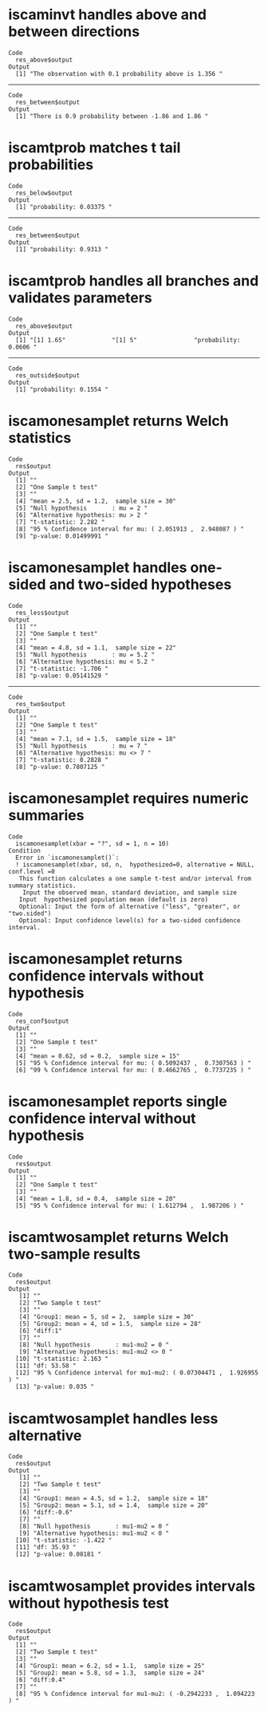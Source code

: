 # iscaminvt handles above and between directions

    Code
      res_above$output
    Output
      [1] "The observation with 0.1 probability above is 1.356 "

---

    Code
      res_between$output
    Output
      [1] "There is 0.9 probability between -1.86 and 1.86 "

# iscamtprob matches t tail probabilities

    Code
      res_below$output
    Output
      [1] "probability: 0.03375 "

---

    Code
      res_between$output
    Output
      [1] "probability: 0.9313 "

# iscamtprob handles all branches and validates parameters

    Code
      res_above$output
    Output
      [1] "[1] 1.65"             "[1] 5"                "probability: 0.0606 "

---

    Code
      res_outside$output
    Output
      [1] "probability: 0.1554 "

# iscamonesamplet returns Welch statistics

    Code
      res$output
    Output
      [1] ""                                                          
      [2] "One Sample t test"                                         
      [3] ""                                                          
      [4] "mean = 2.5, sd = 1.2,  sample size = 30"                   
      [5] "Null hypothesis       : mu = 2 "                           
      [6] "Alternative hypothesis: mu > 2 "                           
      [7] "t-statistic: 2.282 "                                       
      [8] "95 % Confidence interval for mu: ( 2.051913 ,  2.948087 ) "
      [9] "p-value: 0.01499991 "                                      

# iscamonesamplet handles one-sided and two-sided hypotheses

    Code
      res_less$output
    Output
      [1] ""                                       
      [2] "One Sample t test"                      
      [3] ""                                       
      [4] "mean = 4.8, sd = 1.1,  sample size = 22"
      [5] "Null hypothesis       : mu = 5.2 "      
      [6] "Alternative hypothesis: mu < 5.2 "      
      [7] "t-statistic: -1.706 "                   
      [8] "p-value: 0.05141529 "                   

---

    Code
      res_two$output
    Output
      [1] ""                                       
      [2] "One Sample t test"                      
      [3] ""                                       
      [4] "mean = 7.1, sd = 1.5,  sample size = 18"
      [5] "Null hypothesis       : mu = 7 "        
      [6] "Alternative hypothesis: mu <> 7 "       
      [7] "t-statistic: 0.2828 "                   
      [8] "p-value: 0.7807125 "                    

# iscamonesamplet requires numeric summaries

    Code
      iscamonesamplet(xbar = "?", sd = 1, n = 10)
    Condition
      Error in `iscamonesamplet()`:
      ! iscamonesamplet(xbar, sd, n,  hypothesized=0, alternative = NULL, conf.level =0
       This function calculates a one sample t-test and/or interval from summary statistics. 
        Input the observed mean, standard deviation, and sample size 
       Input  hypothesized population mean (default is zero)  
       Optional: Input the form of alternative ("less", "greater", or "two.sided") 
       Optional: Input confidence level(s) for a two-sided confidence interval.
         

# iscamonesamplet returns confidence intervals without hypothesis

    Code
      res_conf$output
    Output
      [1] ""                                                            
      [2] "One Sample t test"                                           
      [3] ""                                                            
      [4] "mean = 0.62, sd = 0.2,  sample size = 15"                    
      [5] "95 % Confidence interval for mu: ( 0.5092437 ,  0.7307563 ) "
      [6] "99 % Confidence interval for mu: ( 0.4662765 ,  0.7737235 ) "

# iscamonesamplet reports single confidence interval without hypothesis

    Code
      res$output
    Output
      [1] ""                                                          
      [2] "One Sample t test"                                         
      [3] ""                                                          
      [4] "mean = 1.8, sd = 0.4,  sample size = 20"                   
      [5] "95 % Confidence interval for mu: ( 1.612794 ,  1.987206 ) "

# iscamtwosamplet returns Welch two-sample results

    Code
      res$output
    Output
       [1] ""                                                                 
       [2] "Two Sample t test"                                                
       [3] ""                                                                 
       [4] "Group1: mean = 5, sd = 2,  sample size = 30"                      
       [5] "Group2: mean = 4, sd = 1.5,  sample size = 28"                    
       [6] "diff:1"                                                           
       [7] ""                                                                 
       [8] "Null hypothesis       : mu1-mu2 = 0 "                             
       [9] "Alternative hypothesis: mu1-mu2 <> 0 "                            
      [10] "t-statistic: 2.163 "                                              
      [11] "df: 53.58 "                                                       
      [12] "95 % Confidence interval for mu1-mu2: ( 0.07304471 ,  1.926955 ) "
      [13] "p-value: 0.035 "                                                  

# iscamtwosamplet handles less alternative

    Code
      res$output
    Output
       [1] ""                                               
       [2] "Two Sample t test"                              
       [3] ""                                               
       [4] "Group1: mean = 4.5, sd = 1.2,  sample size = 18"
       [5] "Group2: mean = 5.1, sd = 1.4,  sample size = 20"
       [6] "diff:-0.6"                                      
       [7] ""                                               
       [8] "Null hypothesis       : mu1-mu2 = 0 "           
       [9] "Alternative hypothesis: mu1-mu2 < 0 "           
      [10] "t-statistic: -1.422 "                           
      [11] "df: 35.93 "                                     
      [12] "p-value: 0.08181 "                              

# iscamtwosamplet provides intervals without hypothesis test

    Code
      res$output
    Output
      [1] ""                                                                 
      [2] "Two Sample t test"                                                
      [3] ""                                                                 
      [4] "Group1: mean = 6.2, sd = 1.1,  sample size = 25"                  
      [5] "Group2: mean = 5.8, sd = 1.3,  sample size = 24"                  
      [6] "diff:0.4"                                                         
      [7] ""                                                                 
      [8] "95 % Confidence interval for mu1-mu2: ( -0.2942233 ,  1.094223 ) "


